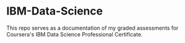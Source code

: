 # IBM-Data-Science
This repo serves as a documentation of my graded assessments for Coursera's IBM Data Science Professional Certificate.
